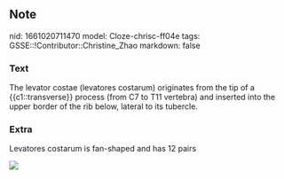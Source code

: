 ## Note
nid: 1661020711470
model: Cloze-chrisc-ff04e
tags: GSSE::!Contributor::Christine_Zhao
markdown: false

### Text
<div>
  <div>
    <div>
      <div>
        The levator costae (levatores costarum) originates from the
        tip of a {{c1::transverse}} process (from C7 to T11
        vertebra) and inserted into the upper border of the rib
        below, lateral to its tubercle.
      </div>
    </div>
  </div>
</div>

### Extra
Levatores costarum is fan-shaped and has 12 pairs
<div><img src=
"paste-478ad48ddac2e432c111fe172fa1fe1a3829e00a.jpg"></div>
